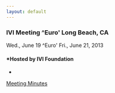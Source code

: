 ```yaml
---
layout: default
---
```

<div id="rightCol0">

<div data-align="center">

### IVI Meeting ^Euro' Long Beach, CA 

Wed., June 19 ^Euro' Fri., June 21, 2013

</div>

<div data-align="center">

#### *Hosted by IVI Foundation  
  
*

</div>

[Meeting Minutes](2013JuneMeetingSummary%20Final.pdf)

 

 

####  

 

##  

 

  

 

 

 

  
  

 

 

</div>
